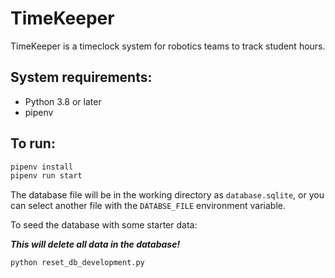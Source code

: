 # TimeKeeper

TimeKeeper is a timeclock system for robotics teams to track student hours.

## System requirements:

- Python 3.8 or later
- pipenv

## To run:

```bash
pipenv install
pipenv run start
```

The database file will be in the working directory as `database.sqlite`, or you can select another file with the `DATABSE_FILE` environment variable.

To seed the database with some starter data:

***This will delete all data in the database!***

```python reset_db_development.py```